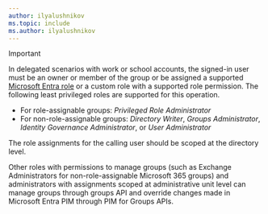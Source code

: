 ```yaml
---
author: ilyalushnikov
ms.topic: include
ms.author: ilyalushnikov
---
```


> [!IMPORTANT]
> In delegated scenarios with work or school accounts, the signed-in user must be an owner or member of the group or be assigned a supported [Microsoft Entra role](/entra/identity/role-based-access-control/permissions-reference?toc=%2Fgraph%2Ftoc.json) or a custom role with a supported role permission. The following least privileged roles are supported for this operation.
>
> - For role-assignable groups: *Privileged Role Administrator*
> - For non-role-assignable groups: *Directory Writer*, *Groups Administrator*, *Identity Governance Administrator*, or *User Administrator*
>
> The role assignments for the calling user should be scoped at the directory level.
>
> Other roles with permissions to manage groups (such as Exchange Administrators for non-role-assignable Microsoft 365 groups) and administrators with assignments scoped at administrative unit level can manage groups through groups API and override changes made in Microsoft Entra PIM through PIM for Groups APIs.
